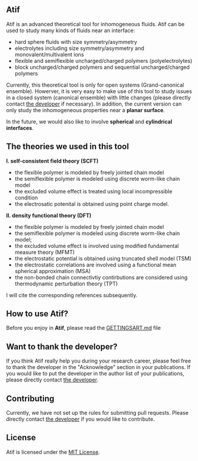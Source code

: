 ## Atif
Atif is an advanced theoretical tool for inhomogeneous fluids. Atif can be used to study many kinds of fluids near an interface:
* hard sphere fluids with size symmetry/asymmetry 
* electrolytes including size symmetry/asymmetry and monovalent/multivalent ions
* flexible and semiflexible uncharged/charged polymers (polyelectrolytes)
* block uncharged/charged polymers and sequential uncharged/charged polymers

Currently, this theoretical tool is only for open systems (Grand-canonical ensemble). Howerver, it is very easy to make use of this tool to study issues in a closed system (canonical ensemble) with little changes (please directly contact [the developer](https://github.com/jiangj-physchem) if necessary). In addition, the current version can only study the inhomogeneous properties near a **planar surface**. 

In the future, we would also like to involve **spherical** and **cylindrical interfaces**.

## The theories we used in this tool

**I. self-consistent field theory (SCFT)** 
* the flexible polymer is modeled by freely jointed chain model
* the semiflexible polymer is modeled using discrete worm-like chain model
* the excluded volume effect is treated using local incompressible condition
* the electrosatic potenital is obtained using point charge model.

**II. density functional theory (DFT)**
* the flexible polymer is modeled by freely jointed chain model
* the semiflexible polymer is modeled using discrete worm-like chain model;
* the excluded volume effect is involved using modified fundamental measure theory (MFMT)
* the electrostatic potential is obtained using truncated shell model (TSM)
* the electrostatic correlations are involved using a functional mean spherical approximation (MSA)
* the non-bonded chain connectivtiy contirbutions are considered using thermodynamic perturbation theory (TPT)

I will cite the corresponding references subsequently.

## How to use Atif?
Before you enjoy in **Atif**, please read the [GETTINGSART.md](GETTINGSART.md) file 

## Want to thank the developer?
If you think Atif really help you during your research career, please feel free to thank the developer in the "Acknowledge" section in your publications. If you would like to put the developer in the author list of your publications, please directly contact [the developer](https://github.com/jiangj-physchem).

## Contributing

Currently, we have not set up the rules for submitting pull requests. Please directly contact [the developer](https://github.com/jiangj-physchem) if you would like to contribute.

## License

Atif is licensed under the [MIT License](LICENSE.md).
